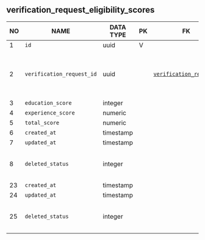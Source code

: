 verification_request_eligibility_scores
----------------------------


NO | NAME | DATA TYPE | PK | FK | DESCRIPTION            
---|------|-----------|----|----|-------------
1|`id` | uuid | V |  | 
2|`verification_request_id` | uuid |  | [`verification_requests`](verification_requests.md) | The 'reverse' reference to the VR that this record is referenced from.
3|`education_score` | integer |  |  | 
4|`experience_score` | numeric |  |  | 
5|`total_score` | numeric |  |  | 
6|`created_at` | timestamp |  |  | 
7|`updated_at` | timestamp |  |  | 
8|`deleted_status` | integer |  |  | 0 - active record, 1 - deleted record.
23|`created_at` | timestamp |  |  | 
24|`updated_at` | timestamp |  |  | 
25|`deleted_status` | integer |  |  | 0 - active record, 1 - deleted record.
